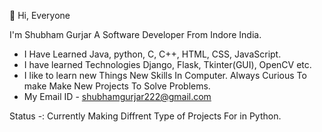  👋 Hi, Everyone

 I'm Shubham Gurjar A Software Developer From
 Indore India.
- I Have Learned Java, python, C, C++, HTML, CSS, JavaScript.
- I have learned Technologies Django, Flask, Tkinter(GUI), OpenCV etc.
- I like to learn new Things New Skills In Computer. Always Curious To make Make New Projects To Solve Problems.
- My Email ID - shubhamgurjar222@gmail.com

Status -:
Currently Making Diffrent Type of Projects For in Python.

<!---
Shubham2303199723/Shubham2303199723 is a ✨ special ✨ repository because its `README.md` (this file) appears on your GitHub profile.
You can click the Preview link to take a look at your changes.
--->
